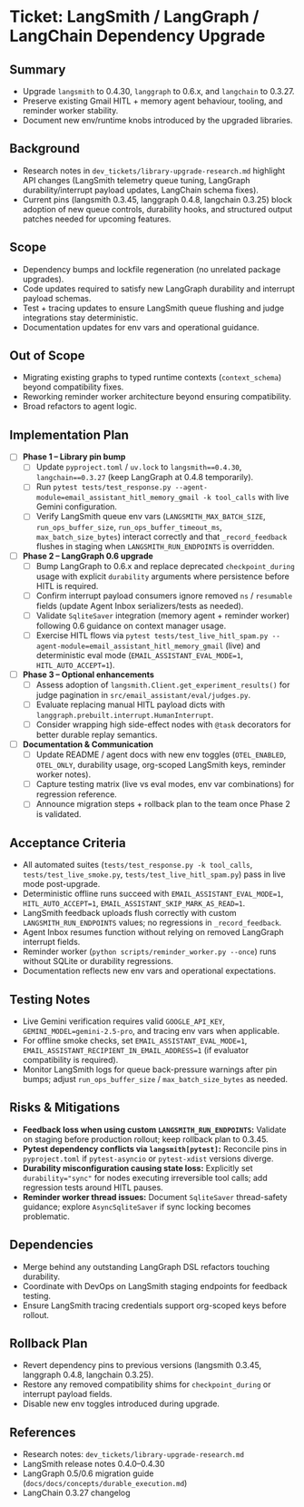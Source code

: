 # Ticket: LangSmith / LangGraph / LangChain Dependency Upgrade

## Summary
- Upgrade `langsmith` to 0.4.30, `langgraph` to 0.6.x, and `langchain` to 0.3.27.
- Preserve existing Gmail HITL + memory agent behaviour, tooling, and reminder worker stability.
- Document new env/runtime knobs introduced by the upgraded libraries.

## Background
- Research notes in `dev_tickets/library-upgrade-research.md` highlight API changes (LangSmith telemetry queue tuning, LangGraph durability/interrupt payload updates, LangChain schema fixes).
- Current pins (langsmith 0.3.45, langgraph 0.4.8, langchain 0.3.25) block adoption of new queue controls, durability hooks, and structured output patches needed for upcoming features.

## Scope
- Dependency bumps and lockfile regeneration (no unrelated package upgrades).
- Code updates required to satisfy new LangGraph durability and interrupt payload schemas.
- Test + tracing updates to ensure LangSmith queue flushing and judge integrations stay deterministic.
- Documentation updates for env vars and operational guidance.

## Out of Scope
- Migrating existing graphs to typed runtime contexts (`context_schema`) beyond compatibility fixes.
- Reworking reminder worker architecture beyond ensuring compatibility.
- Broad refactors to agent logic.

## Implementation Plan
- [ ] **Phase 1 – Library pin bump**
  - [ ] Update `pyproject.toml` / `uv.lock` to `langsmith==0.4.30`, `langchain==0.3.27` (keep LangGraph at 0.4.8 temporarily).
  - [ ] Run `pytest tests/test_response.py --agent-module=email_assistant_hitl_memory_gmail -k tool_calls` with live Gemini configuration.
  - [ ] Verify LangSmith queue env vars (`LANGSMITH_MAX_BATCH_SIZE`, `run_ops_buffer_size`, `run_ops_buffer_timeout_ms`, `max_batch_size_bytes`) interact correctly and that `_record_feedback` flushes in staging when `LANGSMITH_RUN_ENDPOINTS` is overridden.
- [ ] **Phase 2 – LangGraph 0.6 upgrade**
  - [ ] Bump LangGraph to 0.6.x and replace deprecated `checkpoint_during` usage with explicit `durability` arguments where persistence before HITL is required.
  - [ ] Confirm interrupt payload consumers ignore removed `ns` / `resumable` fields (update Agent Inbox serializers/tests as needed).
  - [ ] Validate `SqliteSaver` integration (memory agent + reminder worker) following 0.6 guidance on context manager usage.
  - [ ] Exercise HITL flows via `pytest tests/test_live_hitl_spam.py --agent-module=email_assistant_hitl_memory_gmail` (live) and deterministic eval mode (`EMAIL_ASSISTANT_EVAL_MODE=1`, `HITL_AUTO_ACCEPT=1`).
- [ ] **Phase 3 – Optional enhancements**
  - [ ] Assess adoption of `langsmith.Client.get_experiment_results()` for judge pagination in `src/email_assistant/eval/judges.py`.
  - [ ] Evaluate replacing manual HITL payload dicts with `langgraph.prebuilt.interrupt.HumanInterrupt`.
  - [ ] Consider wrapping high side-effect nodes with `@task` decorators for better durable replay semantics.
- [ ] **Documentation & Communication**
  - [ ] Update README / agent docs with new env toggles (`OTEL_ENABLED`, `OTEL_ONLY`, durability usage, org-scoped LangSmith keys, reminder worker notes).
  - [ ] Capture testing matrix (live vs eval modes, env var combinations) for regression reference.
  - [ ] Announce migration steps + rollback plan to the team once Phase 2 is validated.

## Acceptance Criteria
- All automated suites (`tests/test_response.py -k tool_calls`, `tests/test_live_smoke.py`, `tests/test_live_hitl_spam.py`) pass in live mode post-upgrade.
- Deterministic offline runs succeed with `EMAIL_ASSISTANT_EVAL_MODE=1`, `HITL_AUTO_ACCEPT=1`, `EMAIL_ASSISTANT_SKIP_MARK_AS_READ=1`.
- LangSmith feedback uploads flush correctly with custom `LANGSMITH_RUN_ENDPOINTS` values; no regressions in `_record_feedback`.
- Agent Inbox resumes function without relying on removed LangGraph interrupt fields.
- Reminder worker (`python scripts/reminder_worker.py --once`) runs without SQLite or durability regressions.
- Documentation reflects new env vars and operational expectations.

## Testing Notes
- Live Gemini verification requires valid `GOOGLE_API_KEY`, `GEMINI_MODEL=gemini-2.5-pro`, and tracing env vars when applicable.
- For offline smoke checks, set `EMAIL_ASSISTANT_EVAL_MODE=1`, `EMAIL_ASSISTANT_RECIPIENT_IN_EMAIL_ADDRESS=1` (if evaluator compatibility is required).
- Monitor LangSmith logs for queue back-pressure warnings after pin bumps; adjust `run_ops_buffer_size` / `max_batch_size_bytes` as needed.

## Risks & Mitigations
- **Feedback loss when using custom `LANGSMITH_RUN_ENDPOINTS`:** Validate on staging before production rollout; keep rollback plan to 0.3.45.
- **Pytest dependency conflicts via `langsmith[pytest]`:** Reconcile pins in `pyproject.toml` if `pytest-asyncio` or `pytest-xdist` versions diverge.
- **Durability misconfiguration causing state loss:** Explicitly set `durability="sync"` for nodes executing irreversible tool calls; add regression tests around HITL pauses.
- **Reminder worker thread issues:** Document `SqliteSaver` thread-safety guidance; explore `AsyncSqliteSaver` if sync locking becomes problematic.

## Dependencies
- Merge behind any outstanding LangGraph DSL refactors touching durability.
- Coordinate with DevOps on LangSmith staging endpoints for feedback testing.
- Ensure LangSmith tracing credentials support org-scoped keys before rollout.

## Rollback Plan
- Revert dependency pins to previous versions (langsmith 0.3.45, langgraph 0.4.8, langchain 0.3.25).
- Restore any removed compatibility shims for `checkpoint_during` or interrupt payload fields.
- Disable new env toggles introduced during upgrade.

## References
- Research notes: `dev_tickets/library-upgrade-research.md`
- LangSmith release notes 0.4.0–0.4.30
- LangGraph 0.5/0.6 migration guide (`docs/docs/concepts/durable_execution.md`)
- LangChain 0.3.27 changelog
